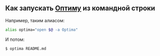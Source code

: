 ## Как запускать [Оптиму](http://getoptima.ru/) из командной строки

Например, таким алиасом:

```bash
alias optima="open $@ -a Optima"
```

И потом:

```bash
$ optima README.md
```
